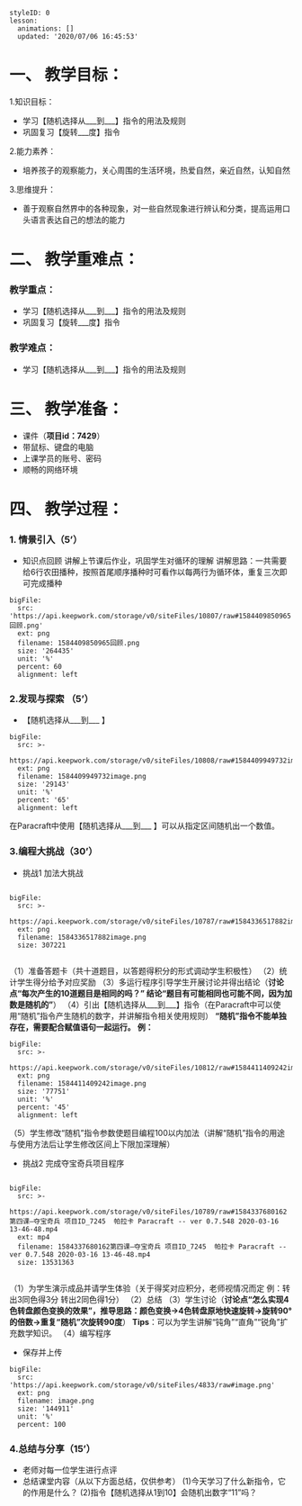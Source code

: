 
<style>
  .markdown-body hr {
    height: 1px;
  }
</style>





```@Lesson
styleID: 0
lesson:
  animations: []
  updated: '2020/07/06 16:45:53'

```


# **一、	教学目标：**
1.知识目标：
* 学习【随机选择从___到___】指令的用法及规则
* 巩固复习【旋转___度】指令

2.能力素养：
* 培养孩子的观察能力，关心周围的生活环境，热爱自然，亲近自然，认知自然

3.思维提升：
* 善于观察自然界中的各种现象，对一些自然现象进行辨认和分类，提高运用口头语言表达自己的想法的能力

# **二、	教学重难点：**

### 教学重点：
* 学习【随机选择从___到___】指令的用法及规则
* 巩固复习【旋转___度】指令
### 教学难点：
* 学习【随机选择从___到___】指令的用法及规则

# **三、	教学准备：**
* 课件（**项目id：7429**）
* 带鼠标、键盘的电脑
* 上课学员的账号、密码
* 顺畅的网络环境


# **四、	教学过程：**
### **1.	情景引入（5’）**
* 知识点回顾
  讲解上节课后作业，巩固学生对循环的理解
  讲解思路：一共需要给6行农田播种，按照首尾顺序播种时可看作以每两行为循环体，重复三次即可完成播种
  
 
 
 


```@BigFile
bigFile:
  src: 'https://api.keepwork.com/storage/v0/siteFiles/10807/raw#1584409850965回顾.png'
  ext: png
  filename: 1584409850965回顾.png
  size: '264435'
  unit: '%'
  percent: 60
  alignment: left

```

 

### **2.发现与探索	（5’）**
* 【随机选择从___到___ 】
 
 
```@BigFile
bigFile:
  src: >-
    https://api.keepwork.com/storage/v0/siteFiles/10808/raw#1584409949732image.png
  ext: png
  filename: 1584409949732image.png
  size: '29143'
  unit: '%'
  percent: '65'
  alignment: left

```

  在Paracraft中使用【随机选择从___到___ 】可以从指定区间随机出一个数值。
  

  
  
  
### **3.编程大挑战（30’）**
* 挑战1
  加法大挑战
  
 
```@BigFile

bigFile:
  src: >-
    https://api.keepwork.com/storage/v0/siteFiles/10787/raw#1584336517882image.png
  ext: png
  filename: 1584336517882image.png
  size: 307221
          
```
（1）准备答题卡（共十道题目，以答题得积分的形式调动学生积极性）
（2）统计学生得分给予对应奖励
（3）多运行程序引导学生开展讨论并得出结论（**讨论点“每次产生的10道题目是相同的吗？” 结论“题目有可能相同也可能不同，因为加数是随机的”**）
（4）引出【随机选择从___到___】指令（在Paracraft中可以使用“随机”指令产生随机的数字，并讲解指令相关使用规则）
**“随机”指令不能单独存在，需要配合赋值语句一起运行。**
      **例：**

 
```@BigFile
bigFile:
  src: >-
    https://api.keepwork.com/storage/v0/siteFiles/10812/raw#1584411409242image.png
  ext: png
  filename: 1584411409242image.png
  size: '77751'
  unit: '%'
  percent: '45'
  alignment: left

```

（5）学生修改“随机”指令参数使题目编程100以内加法（讲解“随机”指令的用途与使用方法后让学生修改区间上下限加深理解）
* 挑战2
  完成夺宝奇兵项目程序
  
 
```@BigFile

bigFile:
  src: >-
    https://api.keepwork.com/storage/v0/siteFiles/10789/raw#1584337680162第四课—夺宝奇兵 项目ID_7245  帕拉卡 Paracraft -- ver 0.7.548 2020-03-16 13-46-48.mp4
  ext: mp4
  filename: 1584337680162第四课—夺宝奇兵 项目ID_7245  帕拉卡 Paracraft -- ver 0.7.548 2020-03-16 13-46-48.mp4
  size: 13531363
          
```

（1）为学生演示成品并请学生体验（关于得奖对应积分，老师视情况而定 例：转出3同色得3分 转出2同色得1分）
（2）总结
（3）学生讨论（**讨论点“怎么实现4色转盘颜色变换的效果”，推导思路：颜色变换→4色转盘原地快速旋转→旋转90°的倍数→重复“随机”次旋转90度**）
 **Tips**：可以为学生讲解“钝角”“直角”“锐角”扩充数学知识。
（4）编写程序
  



* 保存并上传
 
```@BigFile
bigFile:
  src: 'https://api.keepwork.com/storage/v0/siteFiles/4833/raw#image.png'
  ext: png
  filename: image.png
  size: '144911'
  unit: '%'
  percent: 100

```


### **4.总结与分享（15’）**
* 老师对每一位学生进行点评
* 总结课堂内容（从以下方面总结，仅供参考）
(1)今天学习了什么新指令，它的作用是什么？
(2)指令【随机选择从1到10】会随机出数字“11”吗？


 
 
 






















